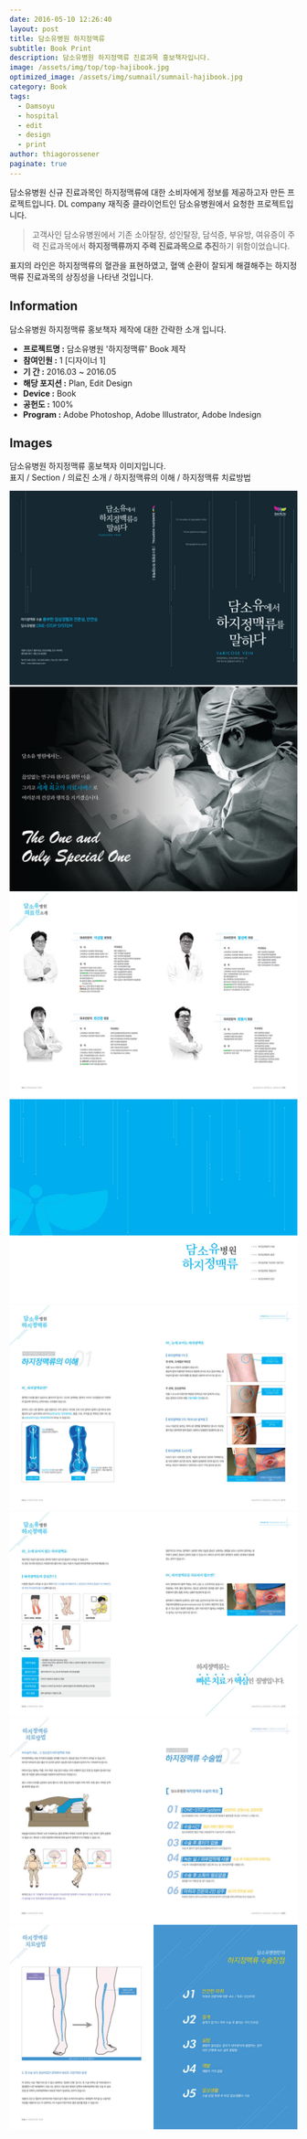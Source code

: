 ```yaml
---
date: 2016-05-10 12:26:40
layout: post
title: 담소유병원 하지정맥류
subtitle: Book Print
description: 담소유병원 하지정맥류 진료과목 홍보책자입니다.
image: /assets/img/top/top-hajibook.jpg
optimized_image: /assets/img/sumnail/sumnail-hajibook.jpg
category: Book
tags:
  - Damsoyu
  - hospital
  - edit
  - design
  - print
author: thiagorossener
paginate: true
---
```



<link rel="stylesheet" href="/assets/css/slick.css">
<link rel="stylesheet" href="/assets/css/slick-theme.css">



담소유병원 신규 진료과목인 하지정맥류에 대한 소비자에게 정보를 제공하고자 만든 프로젝트입니다.
DL company 재직중 클라이언트인 담소유병원에서 요청한 프로젝트입니다.


> 고객사인 담소유병원에서 기존 소아탈장, 성인탈장, 담석증, 부유방, 여유증이 주력 진료과목에서 **하지정맥류까지 주력 진료과목으로 추진**하기 위함이었습니다.

표지의 라인은 하지정맥류의 혈관을 표현하였고, 혈액 순환이 잘되게 해결해주는 하지정맥류 진료과목의 상징성을 나타낸 것입니다.

<!--page-->

## Information

담소유병원 하지정맥류 홍보책자 제작에 대한 간략한 소개 입니다.

- **프로젝트명 :** 담소유병원 '하지정맥류' Book 제작
- **참여인원 :** 1 [디자이너 1]
- **기 간 :** 2016.03 ~ 2016.05 
- **해당 포지션 :** Plan, Edit Design
- **Device :** Book
- **공헌도 :** 100%
- **Program :** Adobe Photoshop, Adobe Illustrator, Adobe Indesign


<!--page-->

## Images

담소유병원 하지정맥류 홍보책자 이미지입니다.<br>
표지 / Section / 의료진 소개 / 하지정맥류의 이해 / 하지정맥류 치료방법

<section class="quotes">
  <div class="bubble">
    <img src="/assets/img/slide/Varicose-book01.jpg" />
  </div>
  <div class="bubble">
    <img src="/assets/img/slide/Varicose-book02.jpg" /> 
  </div>
  <div class="bubble">
    <img src="/assets/img/slide/Varicose-book03.jpg" /> 
  </div>
  <div class="bubble">
    <img src="/assets/img/slide/Varicose-book04.jpg" /> 
  </div>
  <div class="bubble">
    <img src="/assets/img/slide/Varicose-book05.jpg" /> 
  </div>
  <div class="bubble">
    <img src="/assets/img/slide/Varicose-book06.jpg" /> 
  </div>
  <div class="bubble">
    <img src="/assets/img/slide/Varicose-book07.jpg" /> 
  </div>
  <div class="bubble">
    <img src="/assets/img/slide/Varicose-book08.jpg" /> 
  </div>
</section>


<p></p>
<p></p>

<!--page-->



<script type="text/javascript" src="https://cdnjs.cloudflare.com/ajax/libs/jquery/2.1.3/jquery.min.js"></script>
<script type="text/javascript" src="https://cdn.jsdelivr.net/jquery.slick/1.5.0/slick.min.js"></script>

<script>
	$('.quotes').slick({
  dots: true,
  infinite: true,
  autoplay: false,
  autoplaySpeed: 6000,
  speed: 800,
  slidesToShow: 1,
  adaptiveHeight: true
});
$( document ).ready(function() {
$('.no-fouc').removeClass('no-fouc');
});
</script>